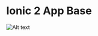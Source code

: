 Ionic 2 App Base
=====================

![Alt text](http://storage6.static.itmages.com/i/16/1202/h_1480690821_6611881_cdfc4e76b7.png "Optional title")
